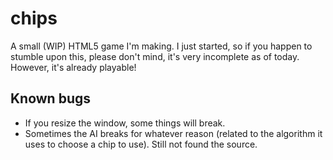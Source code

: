 # chips
A small (WIP) HTML5 game I'm making. I just started, so if you happen to stumble upon this, please don't mind, it's very incomplete as of today. However, it's already playable!

## Known bugs
* If you resize the window, some things will break.
* Sometimes the AI breaks for whatever reason (related to the algorithm it uses to choose a chip to use). Still not found the source.
